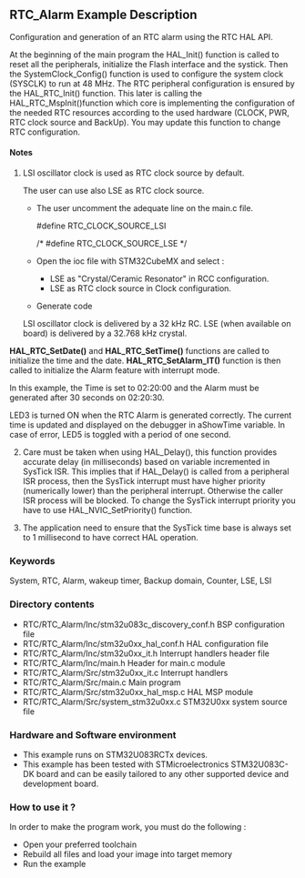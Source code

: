 ## <b>RTC_Alarm Example Description</b>

Configuration and generation of an RTC alarm using the RTC HAL API.

At the beginning of the main program the HAL_Init() function is called to reset 
all the peripherals, initialize the Flash interface and the systick.
Then the SystemClock_Config() function is used to configure the system
clock (SYSCLK) to run at 48 MHz.
The RTC peripheral configuration is ensured by the HAL_RTC_Init() function.
This later is calling the HAL_RTC_MspInit()function which core is implementing
the configuration of the needed RTC resources according to the used hardware (CLOCK, 
PWR, RTC clock source and BackUp). You may update this function to change RTC configuration.

#### <b>Notes</b>

 1. LSI oscillator clock is used as RTC clock source by default.

    The user can use also LSE as RTC clock source.
    - The user uncomment the adequate line on the main.c file.
   
        #define RTC_CLOCK_SOURCE_LSI

        /* #define RTC_CLOCK_SOURCE_LSE */

    - Open the ioc file with STM32CubeMX and select :

      - LSE as "Crystal/Ceramic Resonator" in RCC configuration.
      - LSE as RTC clock source in Clock configuration.

    - Generate code

    LSI oscillator clock is delivered by a 32 kHz RC.
    LSE (when available on board) is delivered by a 32.768 kHz crystal.

**HAL_RTC_SetDate()** and **HAL_RTC_SetTime()** functions are called to initialize the time and the date.
**HAL_RTC_SetAlarm_IT()** function is then called to initialize the Alarm feature with interrupt mode.

In this example, the Time is set to 02:20:00 and the Alarm must be generated after 
30 seconds on 02:20:30.

LED3 is turned ON when the RTC Alarm is generated correctly.
The current time is updated and displayed on the debugger in aShowTime variable.
In case of error, LED5 is toggled with a period of one second.

 2. Care must be taken when using HAL_Delay(), this function provides accurate delay (in milliseconds)
    based on variable incremented in SysTick ISR. This implies that if HAL_Delay() is called from
    a peripheral ISR process, then the SysTick interrupt must have higher priority (numerically lower)
    than the peripheral interrupt. Otherwise the caller ISR process will be blocked.
    To change the SysTick interrupt priority you have to use HAL_NVIC_SetPriority() function.
      
 3. The application need to ensure that the SysTick time base is always set to 1 millisecond
    to have correct HAL operation.

### <b>Keywords</b>

System, RTC, Alarm, wakeup timer, Backup domain, Counter, LSE, LSI

### <b>Directory contents</b>

  - RTC/RTC_Alarm/Inc/stm32u083c_discovery_conf.h     BSP configuration file
  - RTC/RTC_Alarm/Inc/stm32u0xx_hal_conf.h    HAL configuration file
  - RTC/RTC_Alarm/Inc/stm32u0xx_it.h          Interrupt handlers header file
  - RTC/RTC_Alarm/Inc/main.h                  Header for main.c module  
  - RTC/RTC_Alarm/Src/stm32u0xx_it.c          Interrupt handlers
  - RTC/RTC_Alarm/Src/main.c                  Main program
  - RTC/RTC_Alarm/Src/stm32u0xx_hal_msp.c     HAL MSP module
  - RTC/RTC_Alarm/Src/system_stm32u0xx.c      STM32U0xx system source file

### <b>Hardware and Software environment</b>

  - This example runs on STM32U083RCTx devices.
  - This example has been tested with STMicroelectronics STM32U083C-DK 
    board and can be easily tailored to any other supported device 
    and development board.

### <b>How to use it ?</b>

In order to make the program work, you must do the following :

 - Open your preferred toolchain
 - Rebuild all files and load your image into target memory
 - Run the example

